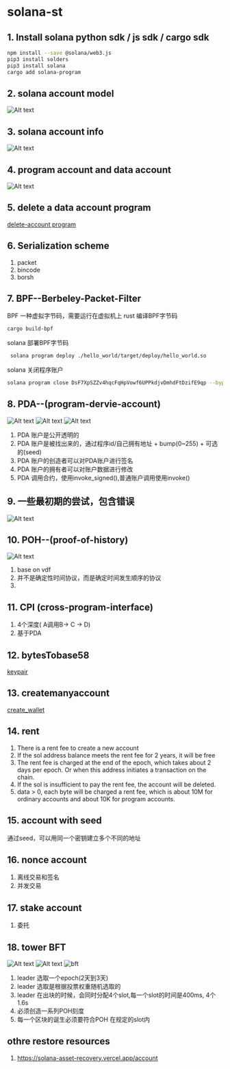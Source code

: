 # solana-st

## 1. Install solana python sdk / js sdk / cargo sdk
```bash
npm install --save @solana/web3.js
pip3 install solders
pip3 install solana
cargo add solana-program
```

## 2. solana account model
![Alt text](image.png)

## 3. solana account info 
![Alt text](image-1.png)

## 4. program account and data account 
![Alt text](image-2.png)

## 5. delete a data account program
[delete-account program](delete-account)

## 6. Serialization scheme
1. packet
2. bincode
3. borsh

## 7. BPF--Berbeley-Packet-Filter
BPF 一种虚拟字节码，需要运行在虚拟机上
rust 编译BPF字节码
```bash
cargo build-bpf
```

solana 部署BPF字节码
```bash
 solana program deploy ./hello_world/target/deploy/hello_world.so 
```
solana 关闭程序账户
```bash
solana program close DsF7XpSZZv4hqcFqHpVowf6UPPkdjvDmhdFtDzifE9qp --bypass-warning
```

## 8. PDA--(program-dervie-account)
![Alt text](image-4.png)
![Alt text](image-5.png)
![Alt text](image-6.png)
1. PDA 账户是公开透明的
2. PDA 账户是被找出来的，通过程序id/自己拥有地址 + bump(0~255) + 可选的(seed)
3. PDA 账户的创造者可以对PDA账户进行签名
4. PDA 账户的拥有者可以对账户数据进行修改
5. PDA 调用合约，使用invoke_signed(),普通账户调用使用invoke()


## 9. 一些最初期的尝试，包含错误
![Alt text](image-3.png)

## 10. POH--(proof-of-history)
![Alt text](image-9.png)

1. base on vdf
2. 并不是确定性时间协议，而是确定时间发生顺序的协议
3. 

## 11. CPI (cross-program-interface)
1. 4个深度( A调用B-> C -> D)
2. 基于PDA


## 12. bytesTobase58
[keypair](bytesTobase58.py)

## 13. createmanyaccount
[create_wallet](create_wallet.py)

## 14. rent
1. There is a rent fee to create a new account
2. If the sol address balance meets the rent fee for 2 years, it will be free
3. The rent fee is charged at the end of the epoch, which takes about 2 days per epoch. Or when this address initiates a transaction on the chain.
4. If the sol is insufficient to pay the rent fee, the account will be deleted.
5. data > 0, each byte will be charged a rent fee, which is about 10M for ordinary accounts and about 10K for program accounts.

## 15. account with seed
通过seed，可以用同一个密钥建立多个不同的地址

## 16. nonce account
1. 离线交易和签名
2. 并发交易

## 17. stake account
1. 委托

## 18. tower BFT
![Alt text](image-7.png)
![Alt text](image-8.png)
![bft](https://assets-global.website-files.com/641ba798c17bb180d832b666/65a9aa2b9d3d3a0b3ccf7bc9_tNaLa5UPrg-gtH7Tn9O1gtLnR_hQMh75sTWLeaMOHezvdCSerpc4LcggL4btBTOh4_oh1VIZfVCd1QgGLlHIJnHXPVAnij0TGQej7m0Oexk0LpLrL-PfWhe2mZ_iMVgYvzsoIarhZcngMFkKTChtAPY.jpeg)

1. leader 选取一个epoch(2天到3天)
2. leader 选取是根据投票权重随机选取的
3. leader 在出块的时候，会同时分配4个slot,每一个slot的时间是400ms, 4个1.6s
4. 必须创造一系列POH刻度
5. 每一个区块的诞生必须要符合POH 在规定的slot内

## othre restore resources
1. https://solana-asset-recovery.vercel.app/account







